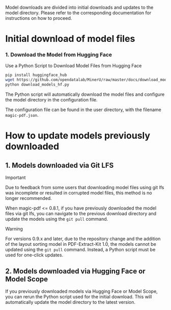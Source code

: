 Model downloads are divided into initial downloads and updates to the model directory. Please refer to the corresponding documentation for instructions on how to proceed.

# Initial download of model files

### 1. Download the Model from Hugging Face

Use a Python Script to Download Model Files from Hugging Face

```bash
pip install huggingface_hub
wget https://github.com/opendatalab/MinerU/raw/master/docs/download_models_hf.py -O download_models_hf.py
python download_models_hf.py
```

The Python script will automatically download the model files and configure the model directory in the configuration file.

The configuration file can be found in the user directory, with the filename `magic-pdf.json`.

# How to update models previously downloaded

## 1. Models downloaded via Git LFS

> [!IMPORTANT]
> Due to feedback from some users that downloading model files using git lfs was incomplete or resulted in corrupted model files, this method is no longer recommended.

When magic-pdf <= 0.8.1, if you have previously downloaded the model files via git lfs, you can navigate to the previous download directory and update the models using the `git pull` command.

> [!WARNING]
> For versions 0.9.x and later, due to the repository change and the addition of the layout sorting model in PDF-Extract-Kit 1.0, the models cannot be updated using the `git pull` command. Instead, a Python script must be used for one-click updates.

## 2. Models downloaded via Hugging Face or Model Scope

If you previously downloaded models via Hugging Face or Model Scope, you can rerun the Python script used for the initial download. This will automatically update the model directory to the latest version.
